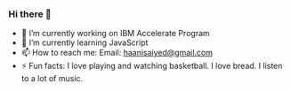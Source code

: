 ### Hi there 👋

- 🔭 I’m currently working on IBM Accelerate Program
- 🌱 I’m currently learning JavaScript
- 📫 How to reach me: Email: haanisaiyed@gmail.com
- ⚡ Fun facts: I love playing and watching basketball. I love bread. I listen to a lot of music.

